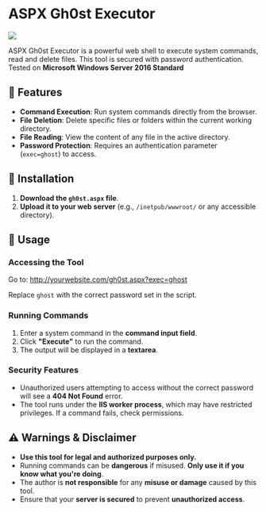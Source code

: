 # ASPX Gh0st Executor

<img src="https://images2.imgbox.com/ff/af/bifxJZUQ_o.png">

ASPX Gh0st Executor is a powerful web shell to execute system commands, read and delete files. This tool is secured with password authentication. Tested on **Microsoft Windows Server 2016 Standard**

## 🚀 Features

- **Command Execution**: Run system commands directly from the browser.
- **File Deletion**: Delete specific files or folders within the current working directory.
- **File Reading**: View the content of any file in the active directory.
- **Password Protection**: Requires an authentication parameter (`exec=ghost`) to access.

## 🔧 Installation

1. **Download the `gh0st.aspx` file**.
2. **Upload it to your web server** (e.g., `/inetpub/wwwroot/` or any accessible directory).

## 📖 Usage

### **Accessing the Tool**
Go to: http://yourwebsite.com/gh0st.aspx?exec=ghost

Replace `ghost` with the correct password set in the script.

### **Running Commands**
1. Enter a system command in the **command input field**.
2. Click **"Execute"** to run the command.
3. The output will be displayed in a **textarea**.

### **Security Features**
- Unauthorized users attempting to access without the correct password will see a **404 Not Found** error.
- The tool runs under the **IIS worker process**, which may have restricted privileges. If a command fails, check permissions.

## ⚠️ **Warnings & Disclaimer**
- **Use this tool for legal and authorized purposes only.**
- Running commands can be **dangerous** if misused. **Only use it if you know what you're doing**.
- The author is **not responsible** for any **misuse or damage** caused by this tool.
- Ensure that your **server is secured** to prevent **unauthorized access**.

